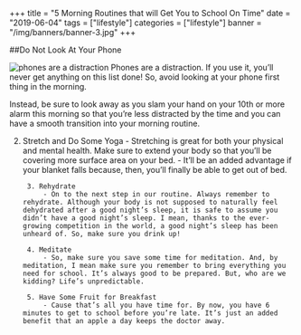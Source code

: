 +++
title = "5 Morning Routines that will Get You to School On Time"
date = "2019-06-04"
tags = ["lifestyle"]
categories = ["lifestyle"]
banner = "/img/banners/banner-3.jpg"
+++

##Do Not Look At Your Phone

![phones are a distraction](blogs/4:06/1.jpg)
  Phones are a distraction. If you use it, you’ll never get anything on this list done! So, avoid looking at your phone first thing in the morning.

  Instead, be sure to look away as you slam your hand on your 10th or more alarm this morning so that you’re less distracted by the time and you can have a smooth transition into your morning routine.
			
2. Stretch and Do Some Yoga
			- Stretching is great for both your physical and mental health. Make sure to extend your body so that you’ll be covering more surface area on your bed.
			- It’ll be an added advantage if your blanket falls because, then, you’ll finally be able to get out of bed.

		3. Rehydrate
			- On to the next step in our routine. Always remember to rehydrate. Although your body is not supposed to naturally feel dehydrated after a good night’s sleep, it is safe to assume you didn’t have a good night’s sleep. I mean, thanks to the ever-growing competition in the world, a good night’s sleep has been unheard of. So, make sure you drink up!

		4. Meditate
			- So, make sure you save some time for meditation. And, by meditation, I mean make sure you remember to bring everything you need for school. It’s always good to be prepared. But, who are we kidding? Life’s unpredictable.

		5. Have Some Fruit for Breakfast
			- Cause that’s all you have time for. By now, you have 6 minutes to get to school before you’re late. It’s just an added benefit that an apple a day keeps the doctor away.
